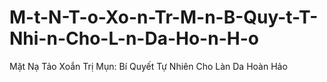 # M-t-N-T-o-Xo-n-Tr-M-n-B-Quy-t-T-Nhi-n-Cho-L-n-Da-Ho-n-H-o
Mặt Nạ Tảo Xoắn Trị Mụn: Bí Quyết Tự Nhiên Cho Làn Da Hoàn Hảo

